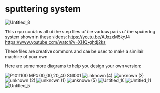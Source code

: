 # sputtering system

![Untitled_8](https://user-images.githubusercontent.com/14140482/139967383-ed53283c-5dd9-41af-97f4-11b540378c70.jpg)


This repo contains all of the step files of the various parts of the sputtering system shown in these videos:
https://youtu.be/AJpzxM5kyJ4
https://www.youtube.com/watch?v=XHQxghdj2ks

These files are creative commons and can be used to make a similair machine of your own

Here are some more diagrams to help you design your own version:

![P1011100 MP4 00_00_20_40 Still001](https://user-images.githubusercontent.com/14140482/140529882-5c3516e5-c775-4b99-b921-af7e064f0cdc.png)
![unknown (4)](https://user-images.githubusercontent.com/14140482/140529887-884102a3-b2f8-4871-95f7-e555c957a1bf.png)
![unknown (3)](https://user-images.githubusercontent.com/14140482/140529888-6f702409-4a01-4f25-8ef8-07b5d7d764ba.png)
![unknown (2)](https://user-images.githubusercontent.com/14140482/140529889-6bc8b956-ab15-486b-9a71-f5b512022d24.png)
![unknown (1)](https://user-images.githubusercontent.com/14140482/140529892-f542f4cf-4078-4b72-8587-6c0b3254f4d5.png)
![unknown (5)](https://user-images.githubusercontent.com/14140482/140530012-9d57c572-55fa-4f13-8913-bbdcb8e09abf.png)
![Untitled_10](https://user-images.githubusercontent.com/14140482/140530014-be1f95a5-5851-4213-aacd-dfd4b7b3eafd.jpg)
![Untitled_11](https://user-images.githubusercontent.com/14140482/140530015-c37d9806-8201-48e6-aed4-1d28a48234a5.jpg)
![Untitled_5](https://user-images.githubusercontent.com/14140482/140530016-069c077a-4905-4236-9f41-379af78826d5.jpg)
